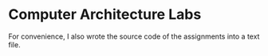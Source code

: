 # Computer Architecture Labs

For convenience, I also wrote the source code of the assignments into a text file.